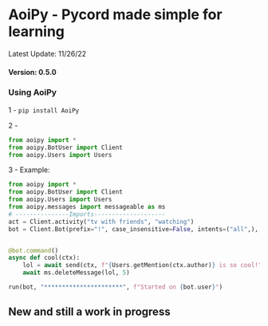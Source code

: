 # AoiPy - Pycord made simple for learning
Latest Update: 11/26/22
#### Version: 0.5.0
### Using AoiPy
1 - `pip install AoiPy`

2 - 
```python
from aoipy import *
from aoipy.BotUser import Client
from aoipy.Users import Users
```

3 -  Example:

```python
from aoipy import *
from aoipy.BotUser import Client
from aoipy.Users import Users
from aoipy.messages import messageable as ms
# ---------------Imports--------------------
act = Client.activity("tv with friends", "watching")
bot = Client.Bot(prefix="!", case_insensitive=False, intents=("all",), activity=act)


@bot.command()
async def cool(ctx):
    lol = await send(ctx, f"{Users.getMention(ctx.author)} is so cool!")
    await ms.deleteMessage(lol, 5)

run(bot, "**********************", f"Started on {bot.user}")
```

## New and still a work in progress